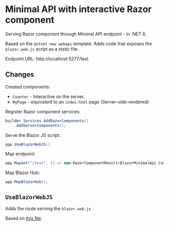 # Minimal API with interactive Razor component

Serving Razor component through Minimal API endpoint - in .NET 8.

Based on the ``dotnet new webapi`` template. Adds code that exposes the ``blazor.web.js`` script as a static file.

Endpoint URL: http://localhost:5277/test

## Changes

Created components:

* ``Counter`` - Interactive on the server.
* ``MyPage`` - equivalent to an ``index.html`` page (Server-side-rendered)

Register Razor component services:

```cs
builder.Services.AddRazorComponents()
    .AddServerComponents();
```

Serve the Blazor JS script:

```cs 
app.UseBlazorWebJS()
```


Map endpoint:

```cs
app.MapGet("/test", () => new RazorComponentResult<BlazorMinimalApi.Components.MyPage>());
```

Map Blazor Hub:

```cs
app.MapBlazorHub();
```

## ``UseBlazorWebJS``

Adds the route serving the ``blazor.web.js``

Based on [this file](https://github.com/dotnet/aspnetcore/blob/e6c7c01bce4fce79bf5bc84098ea8d347ef358cc/src/Components/Endpoints/src/Builder/RazorComponentsEndpointRouteBuilderExtensions.cs#L28).
